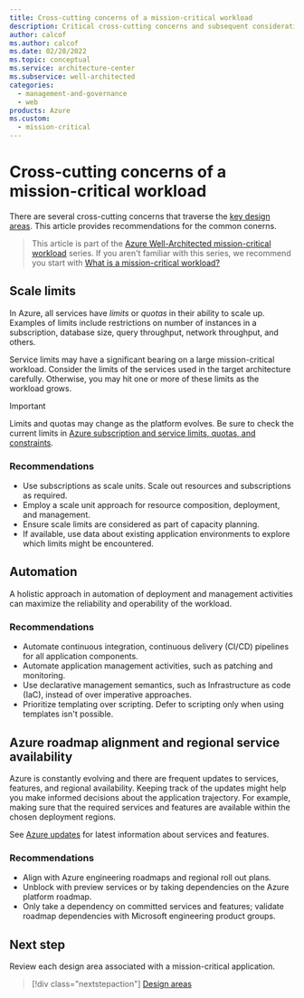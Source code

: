 ```yaml
---
title: Cross-cutting concerns of a mission-critical workload
description: Critical cross-cutting concerns and subsequent consideration within each design area.
author: calcof
ms.author: calcof
ms.date: 02/28/2022
ms.topic: conceptual
ms.service: architecture-center
ms.subservice: well-architected
categories:
  - management-and-governance
  - web
products: Azure
ms.custom:
  - mission-critical
---
```


# Cross-cutting concerns of a mission-critical workload

There are several cross-cutting concerns that traverse the [key design areas](/mission-critical-overview.md#what-are-the-key-design-areas). This article provides recommendations for the common conerns. 

> This article is part of the [Azure Well-Architected mission-critical workload](index.yml) series. If you aren't familiar with this series, we recommend you start with [What is a mission-critical workload?](mission-critical-overview.md#what-is-a-mission-critical-workload)

## Scale limits

In Azure, all services have _limits_ or _quotas_ in their ability to scale up. Examples of limits include restrictions on number of instances in a subscription, database size, query throughput, network throughput, and others. 

Service limits may have a significant bearing on a large mission-critical workload. Consider the limits of the services used in the target architecture carefully. Otherwise, you may hit one or more of these limits as the workload grows.

> [!IMPORTANT]
> Limits and quotas may change as the platform evolves. Be sure to check the current limits in [Azure subscription and service limits, quotas, and constraints](/azure/azure-subscription-service-limits).

### Recommendations

- Use subscriptions as scale units. Scale out resources and subscriptions as required.
- Employ a scale unit approach for resource composition, deployment, and management.
- Ensure scale limits are considered as part of capacity planning.
- If available, use data about existing application environments to explore which limits might be encountered.

## Automation

A holistic approach in automation of deployment and management activities can maximize the reliability and operability of the workload.

### Recommendations

- Automate continuous integration, continuous delivery (CI/CD) pipelines for all application components.
- Automate application management activities, such as patching and monitoring.
- Use declarative management semantics, such as Infrastructure as code (IaC), instead of over imperative approaches.
- Prioritize templating over scripting. Defer to scripting only when using templates isn't possible.

## Azure roadmap alignment and regional service availability

Azure is constantly evolving and there are frequent updates to services, features, and regional availability. Keeping track of the updates might help you make informed decisions about the application trajectory. For example, making sure that the required services and features are available within the chosen deployment regions.

See [Azure updates](https://azure.microsoft.com/en-us/updates/) for latest information about services and features. 

### Recommendations

- Align with Azure engineering roadmaps and regional roll out plans.
- Unblock with preview services or by taking dependencies on the Azure platform roadmap.
- Only take a dependency on committed services and features; validate roadmap dependencies with Microsoft engineering product groups.

## Next step

Review each design area associated with a  mission-critical application.

> [!div class="nextstepaction"]
> [Design areas](./alwayson-design-methodology.md)
